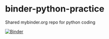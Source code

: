 # binder-python-practice
Shared mybinder.org repo for python coding

[![Binder](https://mybinder.org/badge_logo.svg)](https://mybinder.org/v2/gh/kartikn89/binder-python-practice/HEAD) 

